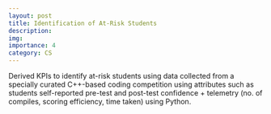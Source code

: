 ```yaml
---
layout: post
title: Identification of At-Risk Students
description: 
img: 
importance: 4
category: CS
---
```


Derived KPIs to identify at-risk students using data collected from a specially curated C++-based coding competition using attributes such as students self-reported pre-test and post-test confidence + telemetry (no. of compiles, scoring efficiency, time taken) using Python.
